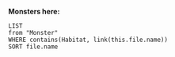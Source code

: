 **Monsters here:**
```dataview
LIST
from "Monster"
WHERE contains(Habitat, link(this.file.name))
SORT file.name
```
